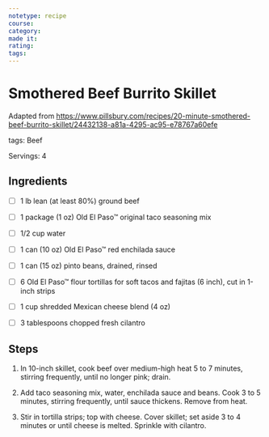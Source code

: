 ```yaml
---
notetype: recipe
course:
category:
made it:
rating:
tags:
---
```

# Smothered Beef Burrito Skillet

Adapted from https://www.pillsbury.com/recipes/20-minute-smothered-beef-burrito-skillet/24432138-a81a-4295-ac95-e78767a60efe

tags: Beef

Servings: 4

## Ingredients
- [ ] 1 lb lean (at least 80%) ground beef- [ ] 1 package (1 oz) Old El Paso™ original taco seasoning mix- [ ] 1/2 cup water- [ ] 1 can (10 oz) Old El Paso™ red enchilada sauce- [ ] 1 can (15 oz) pinto beans, drained, rinsed- [ ] 6 Old El Paso™ flour tortillas for soft tacos and fajitas (6 inch), cut in 1-inch strips- [ ] 1 cup shredded Mexican cheese blend (4 oz)- [ ] 3 tablespoons chopped fresh cilantro

## Steps
1) In 10-inch skillet, cook beef over medium-high heat 5 to 7 minutes, stirring frequently, until no longer pink; drain.

2) Add taco seasoning mix, water, enchilada sauce and beans. Cook 3 to 5 minutes, stirring frequently, until sauce thickens. Remove from heat.

3) Stir in tortilla strips; top with cheese. Cover skillet; set aside 3 to 4 minutes or until cheese is melted. Sprinkle with cilantro.


